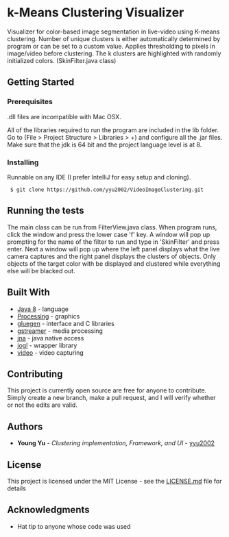 # k-Means Clustering Visualizer
Visualizer for color-based image segmentation in live-video using K-means clustering. Number of unique clusters is either automatically determined by program or can be set to a custom value. Applies thresholding to pixels in image/video before clustering. The k clusters are highlighted with randomly initialized colors. (SkinFilter.java class)


## Getting Started

### Prerequisites

.dll files are incompatible with Mac OSX.

All of the libraries required to run the program are included in the lib folder. Go to (File > Project Structure > Libraries > +) and configure all the .jar files. Make sure that the jdk is 64 bit and the project language level is at 8. 

### Installing

Runnable on any IDE (I prefer IntelliJ for easy setup and cloning).

```
 $ git clone https://github.com/yyu2002/VideoImageClustering.git
```

## Running the tests

The main class can be run from FilterView.java class. When program runs, click the window and press the lower case 'f' key. A window will pop up prompting for the name of the filter to run and type in 'SkinFilter' and press enter. Next a window will pop up where the left panel displays what the live camera captures and the right panel displays the clusters of objects. Only objects of the target color with be displayed and clustered while everything else will be blacked out. 

## Built With

* [Java 8](https://www.oracle.com/technetwork/java/javase/downloads/index.html) - language
* [Processing](https://processing.org/) - graphics
* [gluegen](https://jogamp.org/gluegen/www/) - interface and C libraries 
* [gstreamer](https://gstreamer.freedesktop.org/) - media processing
* [jna](https://github.com/java-native-access/jna) - java native access
* [jogl](http://jogamp.org/jogl/www/) - wrapper library
* [video](https://processing.org/reference/libraries/video/index.html) - video capturing

## Contributing

This project is currently open source are free for anyone to contribute. Simply create a new branch, make a pull request, and I will verify whether or not the edits are valid.

## Authors

* **Young Yu** - *Clustering implementation, Framework, and UI* - [yyu2002](https://github.com/yyu2002)

## License

This project is licensed under the MIT License - see the [LICENSE.md](LICENSE.md) file for details

## Acknowledgments

* Hat tip to anyone whose code was used

